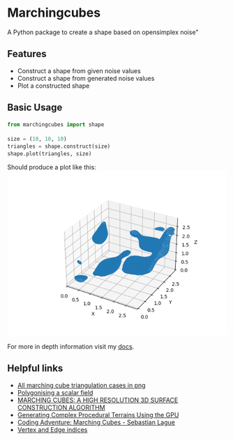 # Marchingcubes

A Python package to create a shape based on opensimplex noise"

## Features

- Construct a shape from given noise values
- Construct a shape from generated noise values
- Plot a constructed shape

## Basic Usage

```py
from marchingcubes import shape

size = (10, 10, 10)
triangles = shape.construct(size)
shape.plot(triangles, size)
```

Should produce a plot like this:
![Figure_1.png](docs/Figure_1.png)

For more in depth information visit my [docs](https://marchingcubes.readthedocs.io/en/latest/).

## Helpful links

- [All marching cube triangulation cases in png](https://www.researchgate.net/profile/Zhongjie-Long/publication/282209849/figure/fig2/AS:362916613246979@1463537471898/Type-of-surface-combinations-for-the-marching-cube-algorithm-The-black-circles-means.png)
- [Polygonising a scalar field](http://paulbourke.net/geometry/polygonise/)
- [MARCHING CUBES: A HIGH RESOLUTION 3D SURFACE CONSTRUCTION ALGORITHM](https://people.eecs.berkeley.edu/~jrs/meshpapers/LorensenCline.pdf)
- [Generating Complex Procedural Terrains Using the GPU](https://developer.nvidia.com/gpugems/gpugems3/part-i-geometry/chapter-1-generating-complex-procedural-terrains-using-gpu)
- [Coding Adventure: Marching Cubes - Sebastian Lague](https://www.youtube.com/watch?v=M3iI2l0ltbE)
- [Vertex and Edge indices](http://paulbourke.net/geometry/polygonise/polygonise1.gif)